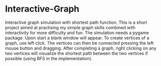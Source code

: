 # Interactive-Graph
Interactive graph simulation with shortest path function. This is a short project aimed at practising my simple graph skills combined with interactivity for more difficulty and fun. The simulation needs a pygame package. Upon start a blank window will appear. To create vertices of a graph, use left click. The vertices can then be connected pressing the left mouse button and dragging. After completing a graph, right clicking on any two vertices will visualize the shortest path between the two vertices if possible (using BFS in the implementation).

